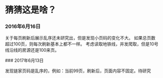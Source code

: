 # 猜猜这是啥？### 2016年6月16日关于每页刷新后展示乱序还未研究出，但是发现小页码的变化不大。如果总页数超过100页，则每次刷新基本上都不一样。考虑读取地铁线，并发爬取，但是10号线沿线的房源还是100来页。 
 ### 2017年6月13日

发现链家页码是乱序的，例如：当前99页，刷新后，页面内容不固定。待研究
